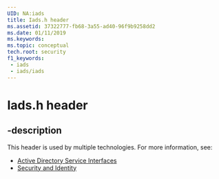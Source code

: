 ```yaml
---
UID: NA:iads
title: Iads.h header
ms.assetid: 37322777-fb68-3a55-ad40-96f9b9258dd2
ms.date: 01/11/2019
ms.keywords: 
ms.topic: conceptual
tech.root: security
f1_keywords:
 - iads
 - iads/iads
---
```


# Iads.h header


## -description

This header is used by multiple technologies. For more information, see:

- [Active Directory Service Interfaces](../_adsi/index.md)
- [Security and Identity](../_security/index.md)

